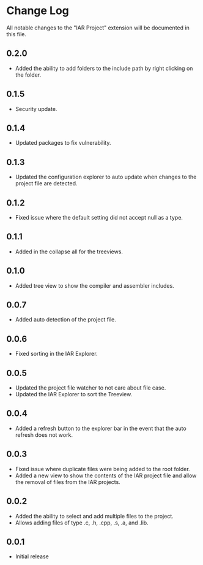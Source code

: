# Change Log

All notable changes to the "IAR Project" extension will be documented in this file.

## 0.2.0

- Added the ability to add folders to the include path by right clicking on the folder.

## 0.1.5

- Security update.

## 0.1.4

- Updated packages to fix vulnerability.

## 0.1.3

- Updated the configuration explorer to auto update when changes to the project file are detected.

## 0.1.2

- Fixed issue where the default setting did not accept null as a type.

## 0.1.1

- Added in the collapse all for the treeviews.

## 0.1.0

- Added tree view to show the compiler and assembler includes.

## 0.0.7

- Added auto detection of the project file.

## 0.0.6

- Fixed sorting in the IAR Explorer.

## 0.0.5

- Updated the project file watcher to not care about file case.
- Updated the IAR Explorer to sort the Treeview.

## 0.0.4

- Added a refresh button to the explorer bar in the event that the auto refresh does not work.

## 0.0.3

- Fixed issue where duplicate files were being added to the root folder.
- Added a new view to show the contents of the IAR project file and allow the removal of files from the IAR projects.

## 0.0.2

- Added the ability to select and add multiple files to the project.
- Allows adding files of type .c, .h, .cpp, .s, .a, and .lib.

## 0.0.1

- Initial release